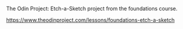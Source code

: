 The Odin Project: Etch-a-Sketch project from the foundations course.

https://www.theodinproject.com/lessons/foundations-etch-a-sketch

